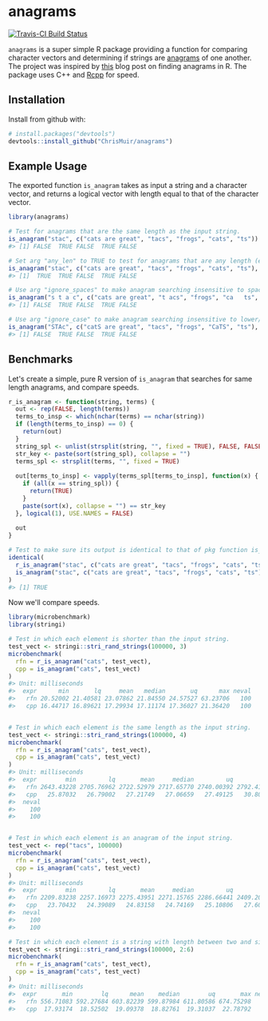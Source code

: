 
<!-- README.md is generated from README.Rmd. Please edit that file -->
anagrams
========

[![Travis-CI Build Status](https://travis-ci.org/ChrisMuir/anagrams.svg?branch=master)](https://travis-ci.org/ChrisMuir/anagrams)

`anagrams` is a super simple R package providing a function for comparing character vectors and determining if strings are [anagrams](https://en.wikipedia.org/wiki/Anagram) of one another. The project was inspired by [this](http://www.programmingr.com/content/simple-anagram-finder-using-r/) blog post on finding anagrams in R. The package uses C++ and [Rcpp](https://CRAN.R-project.org/package=Rcpp) for speed.

Installation
------------

Install from github with:

``` r
# install.packages("devtools")
devtools::install_github("ChrisMuir/anagrams")
```

Example Usage
-------------

The exported function `is_anagram` takes as input a string and a character vector, and returns a logical vector with length equal to that of the character vector.

``` r
library(anagrams)

# Test for anagrams that are the same length as the input string.
is_anagram("stac", c("cats are great", "tacs", "frogs", "cats", "ts"))
#> [1] FALSE  TRUE FALSE  TRUE FALSE

# Set arg "any_len" to TRUE to test for anagrams that are any length (either same length or sub-string).
is_anagram("stac", c("cats are great", "tacs", "frogs", "cats", "ts"), any_len = TRUE)
#> [1]  TRUE  TRUE FALSE  TRUE FALSE

# Use arg "ignore_spaces" to make anagram searching insensitive to spaces.
is_anagram("s t a c", c("cats are great", "t acs", "frogs", "ca   ts", "ts"), ignore_spaces = TRUE)
#> [1] FALSE  TRUE FALSE  TRUE FALSE

# Use arg "ignore_case" to make anagram searching insensitive to lower/upper case.
is_anagram("STAc", c("catS are great", "tacs", "frogs", "CaTS", "ts"), ignore_case = TRUE)
#> [1] FALSE  TRUE FALSE  TRUE FALSE
```

Benchmarks
----------

Let's create a simple, pure R version of `is_anagram` that searches for same length anagrams, and compare speeds.

``` r
r_is_anagram <- function(string, terms) {
  out <- rep(FALSE, length(terms))
  terms_to_insp <- which(nchar(terms) == nchar(string))
  if (length(terms_to_insp) == 0) {
    return(out)
  }
  string_spl <- unlist(strsplit(string, "", fixed = TRUE), FALSE, FALSE)
  str_key <- paste(sort(string_spl), collapse = "")
  terms_spl <- strsplit(terms, "", fixed = TRUE)
  
  out[terms_to_insp] <- vapply(terms_spl[terms_to_insp], function(x) {
    if (all(x == string_spl)) {
      return(TRUE)
    }
    paste(sort(x), collapse = "") == str_key
  }, logical(1), USE.NAMES = FALSE)
  
  out
}

# Test to make sure its output is identical to that of pkg function is_anagram.
identical(
  r_is_anagram("stac", c("cats are great", "tacs", "frogs", "cats", "ts")), 
  is_anagram("stac", c("cats are great", "tacs", "frogs", "cats", "ts"))
)
#> [1] TRUE
```

Now we'll compare speeds.

``` r
library(microbenchmark)
library(stringi)

# Test in which each element is shorter than the input string.
test_vect <- stringi::stri_rand_strings(100000, 3)
microbenchmark(
  rfn = r_is_anagram("cats", test_vect), 
  cpp = is_anagram("cats", test_vect)
)
#> Unit: milliseconds
#>  expr      min       lq     mean   median       uq      max neval
#>   rfn 20.52002 21.40581 23.07862 21.84550 24.57527 63.23706   100
#>   cpp 16.44717 16.89621 17.29934 17.11174 17.36027 21.36420   100


# Test in which each element is the same length as the input string.
test_vect <- stringi::stri_rand_strings(100000, 4)
microbenchmark(
  rfn = r_is_anagram("cats", test_vect), 
  cpp = is_anagram("cats", test_vect)
)
#> Unit: milliseconds
#>  expr        min         lq       mean     median         uq        max
#>   rfn 2643.43228 2705.76962 2722.52979 2717.65770 2740.00392 2792.41243
#>   cpp   25.87032   26.79002   27.21749   27.06659   27.49125   30.80019
#>  neval
#>    100
#>    100


# Test in which each element is an anagram of the input string.
test_vect <- rep("tacs", 100000)
microbenchmark(
  rfn = r_is_anagram("cats", test_vect), 
  cpp = is_anagram("cats", test_vect)
)
#> Unit: milliseconds
#>  expr        min         lq       mean     median         uq        max
#>   rfn 2209.83238 2257.16973 2275.43951 2271.15765 2286.66441 2409.20828
#>   cpp   23.70432   24.39089   24.83158   24.74169   25.10806   27.60598
#>  neval
#>    100
#>    100

# Test in which each element is a string with length between two and six chars.
test_vect <- stringi::stri_rand_strings(100000, 2:6)
microbenchmark(
  rfn = r_is_anagram("cats", test_vect), 
  cpp = is_anagram("cats", test_vect)
)
#> Unit: milliseconds
#>  expr       min        lq      mean    median        uq       max neval
#>   rfn 556.71083 592.27684 603.82239 599.87984 611.80586 674.75298   100
#>   cpp  17.93174  18.52502  19.09378  18.82761  19.31037  22.78792   100
```
